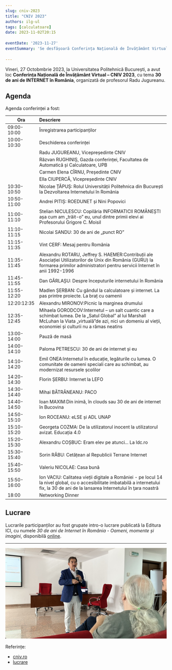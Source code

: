 ```yaml
---
slug: cniv-2023
title: "CNIV 2023"
authors: ilg-ul
tags: [calculatoare]
date: 2023-11-02T20:15

eventDate: '2023-11-27'
eventSummary: 'Se desfășoară Conferința Națională de Învățământ Virtual – CNIV 2023'

---
```


Vineri, 27 Octobmbrie 2023, la Universitatea Politehnică București,
a avut loc **Conferința Națională de Învățământ Virtual – CNIV 2023**,
cu tema **30 de ani de INTERNET în România**,
organizată de profesorul Radu Jugureanu.

<!-- truncate -->

## Agenda

Agenda conferinței a fost:

| Ora  | Descriere   |
| --- | :--- |
|09:00-10:00|Înregistrarea participanților|
|10:00-10:30|Deschiderea conferinței|
||Radu JUGUREANU, Vicepreședinte CNIV|
||Răzvan RUGHINIȘ, Gazda conferinței, Facultatea de Automatică și Calculatoare, UPB|
||Carmen Elena CÎRNU, Președinte CNIV|
||Ella CIUPERCĂ, Vicepreședinte CNIV|
|10:30-10:50|Nicolae ȚĂPUȘ: Rolul Universității Politehnica din București la Dezvoltarea Internetului în România|
|10:50-11:00|Andrei PITIȘ: ROEDUNET și Nini Popovici|
|11:00-11:10|Stelian NICULESCU: Copilăria INFORMATICII ROMÂNEȘTI așa cum am „trăit-o” eu, unul dintre primii elevi ai Profesorului Grigore C. Moisil|
|11:10-11:15|Nicolai SANDU: 30 de ani de „punct RO”|
|11:15-11:35|Vint CERF: Mesaj pentru România|
|11:35-11:45|Alexandru ROTARU, Jeffrey S. HAEMER:Contribuții ale Asociației Utilizatorilor de Unix din România (GURU) la formarea primilor administratori pentru servicii Internet în anii 1992-1996|
|11:45-11:55|Dan GÂRLAȘU: Despre începuturile internetului în România|
|11:55-12:20|Madlen ȘERBAN: Cu gândul la calculatoare și internet. La pas printre proiecte. La braț cu oamenii|
|12:20:12:35|Alexandru MIRONOV:Picnic la marginea drumului|
|12:35-12:45|Mihaela GORODCOV:Internetul – un salt cuantic care a schimbat lumea. De la „Satul Global” al lui Marshall McLuhan la Viata „virtuală”de azi, nici un domeniu al vieții, economiei și culturii nu a rămas neatins|
|13:00-14:00|Pauză de masă|
|14:00-14:10|Paloma PETRESCU: 30 de ani de internet și eu|
|14:10-14:20|Emil ONEA:Internetul în educație, legăturile cu lumea. O comunitate de oameni speciali care au schimbat, au modernizat resursele școlilor|
|14:20-14:30|Florin ȘERBU: Internet la LEFO|
|14:30-14:40|Mihai BĂTRÂNEANU: PACO|
|14:40-14:50|Ioan MAXIM:Din inimă, în clouds sau 30 de ani de internet în Bucovina|
|14:50-15:10|Ion ROCEANU: eLSE și ADL UNAP|
|15:10-15:20|Georgeta COZMA: De la utilizatorul inocent la utilizatorul avizat. Educația 4.0|
|15:20-15:30|Alexandru COȘBUC: Eram elev pe atunci... La ldc.ro|
|15:30-15:40|Sorin RÂBU: Cetățean al Republicii Terrane Internet|
|15:40-15:50|Valeriu NICOLAE: Casa bună|
|15:50-16:00|Ion VACIU: Calitatea vieții digitale a României - pe locul 14 la nivel global, cu o accesibilitate imbatabilă a internetului fix, la 30 de ani de la lansarea Internetului în ţara noastră|
|18:00|Networking Dinner|

## Lucrare

Lucrarile participanților au fost grupate intro-o lucrare publicată la Editura ICI,
cu numele _30 de ani de Internet în România - Oameni, momente și imagini_,
disponibilă [online](https://cniv.ro/documents/26/CNIV_Volum_Aniversar_2023_-_Versiune_Online.pdf).

---

![Radu Jugureanu](img/IMG_2693.jpeg)

Referințe:

- [cniv.ro](https://cniv.ro/)
- [lucrare](https://cniv.ro/documents/26/CNIV_Volum_Aniversar_2023_-_Versiune_Online.pdf)
